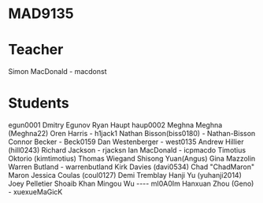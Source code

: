 MAD9135
=======

Teacher
=======

Simon MacDonald - macdonst


Students
========

egun0001 Dmitry Egunov
Ryan Haupt haup0002
Meghna Meghna (Meghna22)
Oren Harris - h1jack1
Nathan Bisson(biss0180) - Nathan-Bisson
Connor Becker - Beck0159
Dan Westenberger - west0135
Andrew Hillier (hill0243)
Richard Jackson - rjacksn
Ian MacDonald - icpmacdo
Timotius Oktorio (kimtimotius)
Thomas Wiegand
Shisong Yuan(Angus)
Gina Mazzolin
Warren Butland - warrenbutland
Kirk Davies (davi0534)
Chad  "ChadMaron"  Maron 
Jessica Coulas (coul0127) 
Demi Tremblay
Hanji Yu (yuhanji2014)
Joey Pelletier
Shoaib Khan
Mingou Wu ---- mI0A0Im
Hanxuan Zhou (Geno) - xuexueMaGicK
